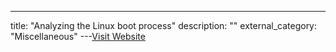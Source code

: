 ---
title: "Analyzing the Linux boot process"
description: ""
external_category: "Miscellaneous"
---[Visit Website](https://opensource.com/article/18/1/analyzing-linux-boot-process)

